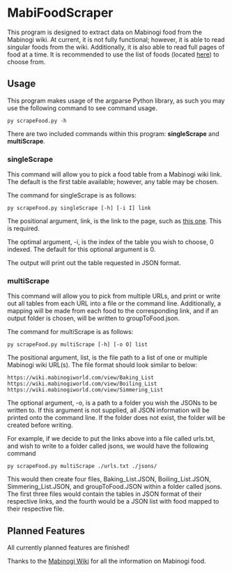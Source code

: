 # MabiFoodScraper
This program is designed to extract data on Mabinogi food from the Mabinogi wiki. At current, it is not fully functional; however, it is able to read singular foods from the wiki. Additionally, it is also able to read full pages of food at a time. It is recommended to use the list of foods (located [here](https://wiki.mabinogiworld.com/view/Category:Food)) to choose from.

## Usage

This program makes usage of the argparse Python library, as such you may use the following command to see command usage.

```
py scrapeFood.py -h
```

There are two included commands within this program: **singleScrape** and **multiScrape**.

### singleScrape
This command will allow you to pick a food table from a Mabinogi wiki link. The default is the first table available; however, any table may be chosen.

The command for singleScrape is as follows:
```
py scrapeFood.py singleScrape [-h] [-i I] link
```
The positional argument, link, is the link to the page, such as [this one](https://wiki.mabinogiworld.com/view/Baking_List). This is required.

The optimal argument, -i, is the index of the table you wish to choose, 0 indexed. The default for this optional argument is 0. 

The output will print out the table requested in JSON format.

### multiScrape
This command will allow you to pick from multiple URLs, and print or write out all tables from each URL into a file or the command line. Additionally, a mapping will be made from each food to the corresponding link, and if an output folder is chosen, will be written to groupToFood.json.

The command for multiScrape is as follows:
```
py scrapeFood.py multiScrape [-h] [-o O] list
```
The positional argument, list, is the file path to a list of one or multiple Mabinogi wiki URL(s). The file format should look similar to below:
```
https://wiki.mabinogiworld.com/view/Baking_List
https://wiki.mabinogiworld.com/view/Boiling_List
https://wiki.mabinogiworld.com/view/Simmering_List
```
The optional argument, -o, is a path to a folder you wish the JSONs to be written to. If this argument is not supplied, all JSON information will be printed onto the command line. If the folder does not exist, the folder will be created before writing.

For example, if we decide to put the links above into a file called urls.txt, and wish to write to a folder called jsons, we would have the following command
```
py scrapeFood.py multiScrape ./urls.txt ./jsons/
```
This would then create four files, Baking_List.JSON, Boiling_List.JSON, Simmering_List.JSON, and groupToFood.JSON within a folder called jsons. The first three files would contain the tables in JSON format of their respective links, and the fourth would be a JSON list with food mapped to their respective file.

## Planned Features
All currently planned features are finished!

Thanks to the [Mabinogi Wiki](https://wiki.mabinogiworld.com/view/Wiki_Home) for all the information on Mabinogi food.
